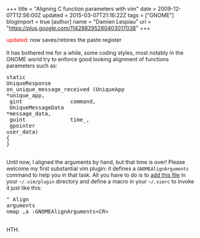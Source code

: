 +++
title = "Aligning C function parameters with vim"
date = 2009-12-07T12:56:00Z
updated = 2015-03-07T21:16:22Z
tags = ["GNOME"]
blogimport = true 
[author]
	name = "Damien Lespiau"
	uri = "https://plus.google.com/114288295280403017038"
+++

<span style="color: #ff0000;">updated:</span> now saves/retores the paste register<br/><br/>It has bothered me for a while, some coding styles, most notably in the GNOME world try to enforce good looking alignment of functions parameters such as:<br/><pre class="brush: c; gutter: true">static UniqueResponse<br/>on_unique_message_received (UniqueApp         *unique_app,<br/>                            gint               command,<br/>                            UniqueMessageData *message_data,<br/>                            guint              time_,<br/>                            gpointer           user_data)<br/>{<br/>}</pre><br/>Until now, I aligned the arguments by hand, but that time is over! Please welcome my first substantial vim plugin: it defines a <code class="command">GNOMEAlignArguments</code> command to help you in that task. All you have to do is to <a title="GNOME-align-args.vim" href="http://git.lespiau.name/cgit/sk/plain/dotfiles/vim/plugin/GNOME-align-args.vim">add this file</a> in your <code class="filename">~/.vim/plugin</code> directory and define a macro in your <code class="filename">~/.vimrc</code> to invoke it just like this:<br/><pre class="brush: text; gutter: true">&quot; Align arguments<br/>nmap ,a :GNOMEAlignArguments&lt;CR&gt;</pre><br/>HTH.
